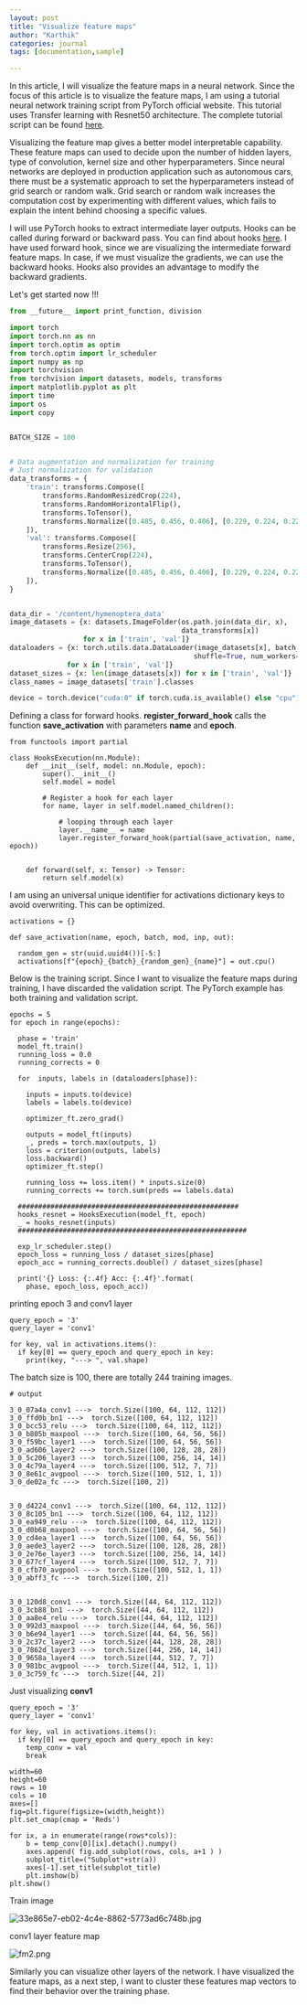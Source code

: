 ```yaml
---
layout: post
title: "Visualize feature maps"
author: "Karthik"
categories: journal
tags: [documentation,sample]

---
```






In this article, I will visualize the feature maps in a neural network. Since the focus of this article is to visualize the feature maps, I am using a tutorial neural network training script from PyTorch official website. This tutorial uses Transfer learning with Resnet50  architecture. The complete tutorial script can be found [here](https://pytorch.org/tutorials/beginner/transfer_learning_tutorial.html). 

Visualizing the feature map gives a better model interpretable capability. These feature maps can used to decide upon the number of hidden layers, type of convolution, kernel size and other hyperparameters. Since neural networks are deployed in production application such as autonomous cars, there must be a systematic approach to set the hyperparameters instead of grid search or random walk. Grid search or random walk increases the computation cost by experimenting with different values, which fails to explain the intent behind choosing a specific values.

I will use PyTorch hooks to extract intermediate layer outputs. Hooks can be called during forward or backward pass. You can find about hooks [here](https://pytorch.org/tutorials/beginner/former_torchies/nnft_tutorial.html#forward-and-backward-function-hooks). I have used forward hook, since we are visualizing the intermediate forward feature maps. In case, if we must visualize the gradients, we can use the backward hooks. Hooks also provides an advantage to modify the backward gradients. 



Let's get started now !!!



```python
from __future__ import print_function, division

import torch
import torch.nn as nn
import torch.optim as optim
from torch.optim import lr_scheduler
import numpy as np
import torchvision
from torchvision import datasets, models, transforms
import matplotlib.pyplot as plt
import time
import os
import copy


BATCH_SIZE = 100


# Data augmentation and normalization for training
# Just normalization for validation
data_transforms = {
    'train': transforms.Compose([
        transforms.RandomResizedCrop(224),
        transforms.RandomHorizontalFlip(),
        transforms.ToTensor(),
        transforms.Normalize([0.485, 0.456, 0.406], [0.229, 0.224, 0.225])
    ]),
    'val': transforms.Compose([
        transforms.Resize(256),
        transforms.CenterCrop(224),
        transforms.ToTensor(),
        transforms.Normalize([0.485, 0.456, 0.406], [0.229, 0.224, 0.225])
    ]),
}


data_dir = '/content/hymenoptera_data'
image_datasets = {x: datasets.ImageFolder(os.path.join(data_dir, x),
                                          data_transforms[x])
                  for x in ['train', 'val']}
dataloaders = {x: torch.utils.data.DataLoader(image_datasets[x], batch_size=BATCH_SIZE,
                                             shuffle=True, num_workers=4)
              for x in ['train', 'val']}
dataset_sizes = {x: len(image_datasets[x]) for x in ['train', 'val']}
class_names = image_datasets['train'].classes

device = torch.device("cuda:0" if torch.cuda.is_available() else "cpu")
```





Defining a class for forward hooks. **register_forward_hook** calls the function **save_activation** with parameters **name** and **epoch**. 

 

```
from functools import partial

class HooksExecution(nn.Module):
    def __init__(self, model: nn.Module, epoch):
        super().__init__()
        self.model = model

        # Register a hook for each layer
        for name, layer in self.model.named_children():

            # looping through each layer
            layer.__name__ = name
            layer.register_forward_hook(partial(save_activation, name, epoch))            
            

    def forward(self, x: Tensor) -> Tensor:
        return self.model(x)

```



I am using an universal unique identifier for activations dictionary keys to avoid overwriting. This can be optimized. 

```
activations = {}

def save_activation(name, epoch, batch, mod, inp, out):

  random_gen = str(uuid.uuid4())[-5:]
  activations[f"{epoch}_{batch}_{random_gen}_{name}"] = out.cpu()
```



Below is the training script. Since I want to visualize the feature maps during training, I have discarded the validation script. The PyTorch example has both training and validation script. 



```
epochs = 5
for epoch in range(epochs): 

  phase = 'train'
  model_ft.train()
  running_loss = 0.0
  running_corrects = 0

  for  inputs, labels in (dataloaders[phase]):

    inputs = inputs.to(device)
    labels = labels.to(device)

    optimizer_ft.zero_grad()
    
    outputs = model_ft(inputs)
    _, preds = torch.max(outputs, 1)
    loss = criterion(outputs, labels)
    loss.backward()
    optimizer_ft.step()

    running_loss += loss.item() * inputs.size(0)
    running_corrects += torch.sum(preds == labels.data)

  ######################################################
  hooks_resnet = HooksExecution(model_ft, epoch)
  _ = hooks_resnet(inputs)
  ########################################################

  exp_lr_scheduler.step()
  epoch_loss = running_loss / dataset_sizes[phase]
  epoch_acc = running_corrects.double() / dataset_sizes[phase]

  print('{} Loss: {:.4f} Acc: {:.4f}'.format(
    phase, epoch_loss, epoch_acc))

```



printing epoch 3 and conv1 layer 

```
query_epoch = '3'
query_layer = 'conv1'

for key, val in activations.items():
  if key[0] == query_epoch and query_epoch in key:
    print(key, "---> ", val.shape)
```



The batch size is 100, there are totally 244 training images. 

```
# output

3_0_07a4a_conv1 --->  torch.Size([100, 64, 112, 112])
3_0_ffd0b_bn1 --->  torch.Size([100, 64, 112, 112])
3_0_bcc53_relu --->  torch.Size([100, 64, 112, 112])
3_0_b805b_maxpool --->  torch.Size([100, 64, 56, 56])
3_0_f59bc_layer1 --->  torch.Size([100, 64, 56, 56])
3_0_ad606_layer2 --->  torch.Size([100, 128, 28, 28])
3_0_5c206_layer3 --->  torch.Size([100, 256, 14, 14])
3_0_4c79a_layer4 --->  torch.Size([100, 512, 7, 7])
3_0_8e61c_avgpool --->  torch.Size([100, 512, 1, 1])
3_0_de02a_fc --->  torch.Size([100, 2])


3_0_d4224_conv1 --->  torch.Size([100, 64, 112, 112])
3_0_8c105_bn1 --->  torch.Size([100, 64, 112, 112])
3_0_ea949_relu --->  torch.Size([100, 64, 112, 112])
3_0_d0b68_maxpool --->  torch.Size([100, 64, 56, 56])
3_0_cd4ea_layer1 --->  torch.Size([100, 64, 56, 56])
3_0_aede3_layer2 --->  torch.Size([100, 128, 28, 28])
3_0_2e76e_layer3 --->  torch.Size([100, 256, 14, 14])
3_0_677cf_layer4 --->  torch.Size([100, 512, 7, 7])
3_0_cfb70_avgpool --->  torch.Size([100, 512, 1, 1])
3_0_abff3_fc --->  torch.Size([100, 2])


3_0_120d8_conv1 --->  torch.Size([44, 64, 112, 112])
3_0_3cb88_bn1 --->  torch.Size([44, 64, 112, 112])
3_0_aa8e4_relu --->  torch.Size([44, 64, 112, 112])
3_0_992d3_maxpool --->  torch.Size([44, 64, 56, 56])
3_0_b6e94_layer1 --->  torch.Size([44, 64, 56, 56])
3_0_2c37c_layer2 --->  torch.Size([44, 128, 28, 28])
3_0_7862d_layer3 --->  torch.Size([44, 256, 14, 14])
3_0_9658a_layer4 --->  torch.Size([44, 512, 7, 7])
3_0_981bc_avgpool --->  torch.Size([44, 512, 1, 1])
3_0_3c759_fc --->  torch.Size([44, 2])
```



 Just visualizing **conv1**

```
query_epoch = '3'
query_layer = 'conv1'

for key, val in activations.items():
  if key[0] == query_epoch and query_epoch in key:
    temp_conv = val
    break
```





```
width=60
height=60
rows = 10
cols = 10
axes=[]
fig=plt.figure(figsize=(width,height))
plt.set_cmap(cmap = 'Reds')

for ix, a in enumerate(range(rows*cols)):
    b = temp_conv[0][ix].detach().numpy()
    axes.append( fig.add_subplot(rows, cols, a+1 ) )
    subplot_title=("Subplot"+str(a))
    axes[-1].set_title(subplot_title)  
    plt.imshow(b)   
plt.show()
```



Train image

![33e865e7-eb02-4c4e-8862-5773ad6c748b.jpg](https://i.postimg.cc/PxyC41BL/33e865e7-eb02-4c4e-8862-5773ad6c748b.jpg)



conv1 layer feature map

![fm2.png](https://i.postimg.cc/VLCYsjDj/fm2.png)



Similarly you can visualize other layers of the network. I have visualized the feature maps, as a next step, I want to cluster these features map vectors to find their behavior over the training phase. 